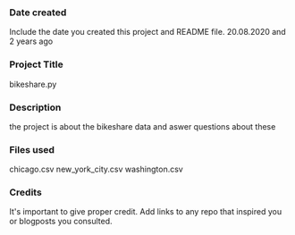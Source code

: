 ### Date created
Include the date you created this project and README file.
20.08.2020 and 2 years ago 
### Project Title
bikeshare.py

### Description
the project is about the bikeshare data and aswer questions about these 

### Files used
chicago.csv
new_york_city.csv
washington.csv

### Credits
It's important to give proper credit. Add links to any repo that inspired you or blogposts you consulted.

